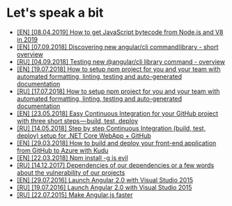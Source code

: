 # Let's speak a bit

* [[EN] [08.04.2019] How to get JavaScript bytecode from Node.js and V8 in 2019](https://medium.com/@drag13dev/https-medium-com-drag13dev-how-to-get-javascript-bytecode-from-nodejs-7bd396805d30)
* [[EN] [07.09.2018] Discovering new angular/cli command library - short overview](https://medium.com/@drag13dev/https-medium-com-drag13dev-discovering-new-angular-cli-command-library-18fe62e0ffb0)  
* [[RU] [04.09.2018] Testing new @angular/cli library command - overview](https://habr.com/post/422051/)
* [[EN] [19.07.2018] How to setup npm project for you and your team with automated formatting, linting, testing and auto-generated documentation](https://medium.com/@drag13dev/https-medium-com-drag13dev-how-to-setup-npm-project-for-you-and-your-team-a7de38e5a2f7)
* [[RU] [17.07.2018] How to setup npm project for you and your team with automated formatting, linting, testing and auto-generated documentation](https://habr.com/post/417429/)
* [[EN] [23.05.2018] Easy Continuous Integration for your GitHub project with three short steps — build, test, deploy](https://medium.com/@drag13dev/easy-continuous-integration-for-your-github-project-with-three-short-steps-build-test-deploy-2567c4091847)
* [[RU] [14.05.2018] Step by step Continuous Integration (build, test, deploy) setup for .NET Core WebApp + GitHub](https://habr.com/post/354682/)
* [[EN] [29.03.2018] How to build and deploy your front-end application from GitHub to Azure with Kudu](https://medium.com/@drag13dev/how-to-sync-your-github-repository-and-azure-40bdb564d788)
* [[EN] [22.03.2018] Npm install -g is evil](https://medium.com/@drag13dev/npm-install-g-is-evil-b07c7e3325bf)
* [[RU] [14.12.2017] Dependencies of our dependencies or a few words about the vulnerability of our projects](https://habrahabr.ru/post/344606/)
* [[EN] [29.07.2016] Launch Angular 2.0 with Visual Studio 2015](https://www.infopulse.com/blog/using-angular-2-in-visual-studio-2015-tutorial/)
* [[RU] [19.07.2016] Launch Angular 2.0 with Visual Studio 2015](https://habrahabr.ru/company/infopulse/blog/305818/)
* [[RU] [22.07.2015] Make Angular.js faster](https://habrahabr.ru/company/infopulse/blog/262389/)
